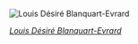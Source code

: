 
![Louis Désiré Blanquart-Evrard](https://upload.wikimedia.org/wikipedia/commons/thumb/4/46/Louis_D%C3%A9sir%C3%A9_Blanquart-Evrard_1869_photograph_BNF_Gallica.jpg/525px-Louis_D%C3%A9sir%C3%A9_Blanquart-Evrard_1869_photograph_BNF_Gallica.jpg)

*[Louis Désiré Blanquart-Evrard](https://wikipedia.org/wiki/File:Louis_D%C3%A9sir%C3%A9_Blanquart-Evrard_1869_photograph_BNF_Gallica.jpg)*
